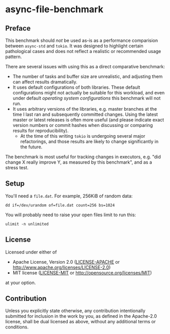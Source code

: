 # async-file-benchmark

## Preface

This benchmark should *not* be used as-is as a performance comparision between
`async-std` and `tokio`. It was designed to highlight certain pathological
cases and does not reflect a realistic or recommended usage pattern.

There are several issues with using this as a direct comparative benchmark:

* The number of tasks and buffer size are unrealistic, and adjusting them can
  affect results dramatically.
* It uses default configurations of both libraries. These default
  configurations might not actually be suitable for this workload, and even
  under default *operating system configurations* this benchmark will not run.
* It uses arbitrary versions of the libraries, e.g. master branches at the time
  I last ran and subsequently committed changes. Using the latest master or
  latest releases is often more useful (and please indicate exact version
  numbers or commit hashes when discussing or comparing results for
  reproducibility).
    * At the time of this writing `tokio` is undergoing several major
      refactorings, and those results are likely to change significantly
      in the future.

The benchmark is most useful for tracking changes in executors, e.g. "did
change X really improve Y, as measured by this benchmark", and as a stress
test.

## Setup

You'll need a `file.dat`. For example, 256KiB of random data:

```
dd if=/dev/urandom of=file.dat count=256 bs=1024
```

You will probably need to raise your open files limit to run this:

```
ulimit -n unlimited
```

## License

Licensed under either of

 * Apache License, Version 2.0
   ([LICENSE-APACHE](LICENSE-APACHE) or http://www.apache.org/licenses/LICENSE-2.0)
 * MIT license
   ([LICENSE-MIT](LICENSE-MIT) or http://opensource.org/licenses/MIT)

at your option.

## Contribution

Unless you explicitly state otherwise, any contribution intentionally submitted
for inclusion in the work by you, as defined in the Apache-2.0 license, shall be
dual licensed as above, without any additional terms or conditions.
